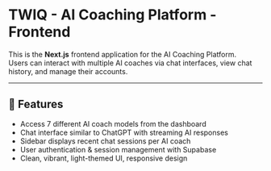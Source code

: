 # TWIQ - AI Coaching Platform - Frontend

This is the **Next.js** frontend application for the AI Coaching Platform.  
Users can interact with multiple AI coaches via chat interfaces, view chat history, and manage their accounts.

---

## 🚀 Features

- Access 7 different AI coach models from the dashboard  
- Chat interface similar to ChatGPT with streaming AI responses  
- Sidebar displays recent chat sessions per AI coach  
- User authentication & session management with Supabase  
- Clean, vibrant, light-themed UI, responsive design  



